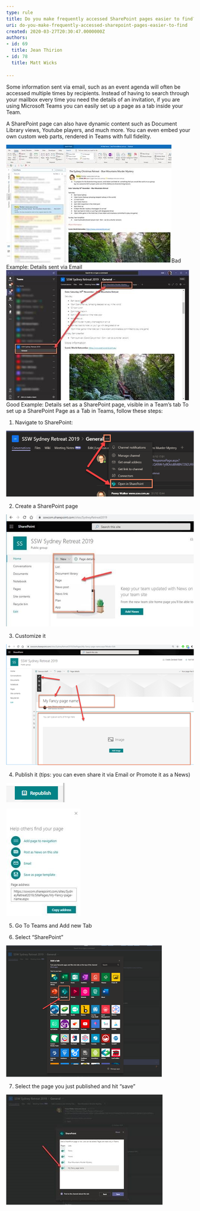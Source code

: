 ```yaml
---
type: rule
title: Do you make frequently accessed SharePoint pages easier to find?
uri: do-you-make-frequently-accessed-sharepoint-pages-easier-to-find
created: 2020-03-27T20:30:47.0000000Z
authors:
- id: 69
  title: Jean Thirion
- id: 78
  title: Matt Wicks

---
```


Some information sent via email, such as an event agenda will often be accessed multiple times by recipients. Instead of having to search through your mailbox every time you need the details of an invitation, if you are using Microsoft Teams you can easily set up a page as a tab inside your Team.
 
A SharePoint page can also have dynamic content such as Document Library views, Youtube players, and much more. You can even embed your own custom web parts, rendered in Teams with full fidelity.

![](details-sent-bad.jpg)Bad Example: Details sent via Email
![](details-sent-good.jpg)Good Example: Details set as a SharePoint page, visible in a Team’s tab
To set up a SharePoint Page as a Tab in Teams, follow these steps:

1. Navigate to SharePoint:

![ Navigating to SharePoint from Teams](navigate-to-sharepoint-from-teams.png)

2. Create a SharePoint page

![ adding a new SharePoint page](adding-sharepoint-page.jpg)

3. Customize it

![ Customizing the page using the different controls](customizing-sharepoint-page.png)

4. Publish it (tips: you can even share it via Email or Promote it as a News)

![ Publishing the page](publishing-sharepoint-page.png)


![ several options available once the page is published](options-avaialble-sharepoint-page.jpg)

5. Go To Teams and Add new Tab

6. Select “SharePoint”

![ Adding the page as a tab in Teams](adding-sharepoint-page-as-a-tab-in-teams.png)

7. Select the page you just published and hit “save”

![ picking the page from the menu](picking-sahrepoint-page-from-menu.jpg)
